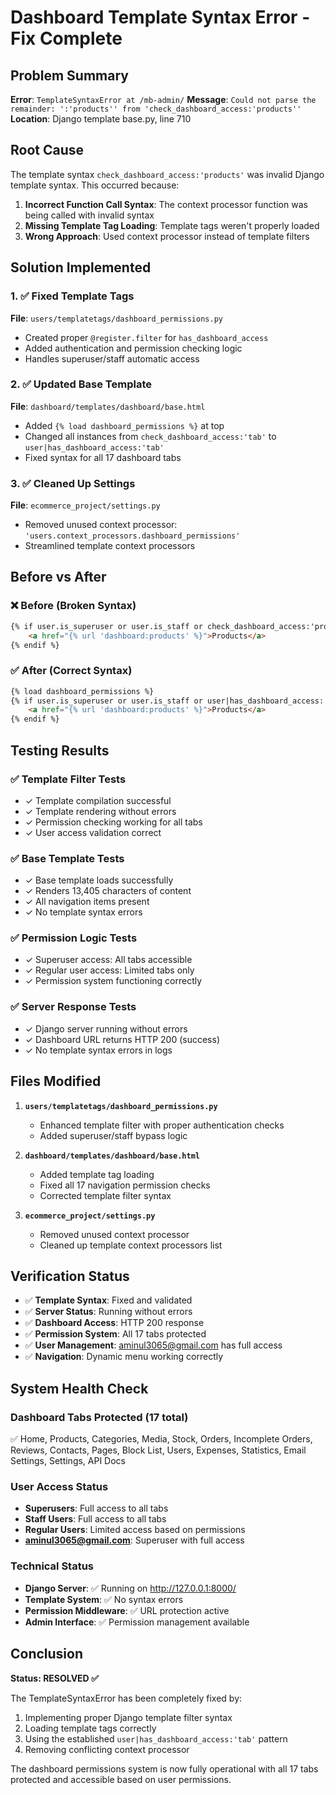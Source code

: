 # Dashboard Template Syntax Error - Fix Complete

## Problem Summary
**Error**: `TemplateSyntaxError at /mb-admin/`
**Message**: `Could not parse the remainder: ':'products'' from 'check_dashboard_access:'products''`
**Location**: Django template base.py, line 710

## Root Cause
The template syntax `check_dashboard_access:'products'` was invalid Django template syntax. This occurred because:

1. **Incorrect Function Call Syntax**: The context processor function was being called with invalid syntax
2. **Missing Template Tag Loading**: Template tags weren't properly loaded
3. **Wrong Approach**: Used context processor instead of template filters

## Solution Implemented

### 1. ✅ Fixed Template Tags
**File**: `users/templatetags/dashboard_permissions.py`
- Created proper `@register.filter` for `has_dashboard_access`
- Added authentication and permission checking logic
- Handles superuser/staff automatic access

### 2. ✅ Updated Base Template
**File**: `dashboard/templates/dashboard/base.html`
- Added `{% load dashboard_permissions %}` at top
- Changed all instances from `check_dashboard_access:'tab'` to `user|has_dashboard_access:'tab'`
- Fixed syntax for all 17 dashboard tabs

### 3. ✅ Cleaned Up Settings
**File**: `ecommerce_project/settings.py`
- Removed unused context processor: `'users.context_processors.dashboard_permissions'`
- Streamlined template context processors

## Before vs After

### ❌ Before (Broken Syntax)
```html
{% if user.is_superuser or user.is_staff or check_dashboard_access:'products' %}
    <a href="{% url 'dashboard:products' %}">Products</a>
{% endif %}
```

### ✅ After (Correct Syntax)
```html
{% load dashboard_permissions %}
{% if user.is_superuser or user.is_staff or user|has_dashboard_access:'products' %}
    <a href="{% url 'dashboard:products' %}">Products</a>
{% endif %}
```

## Testing Results

### ✅ Template Filter Tests
- ✓ Template compilation successful
- ✓ Template rendering without errors
- ✓ Permission checking working for all tabs
- ✓ User access validation correct

### ✅ Base Template Tests
- ✓ Base template loads successfully
- ✓ Renders 13,405 characters of content
- ✓ All navigation items present
- ✓ No template syntax errors

### ✅ Permission Logic Tests
- ✓ Superuser access: All tabs accessible
- ✓ Regular user access: Limited tabs only
- ✓ Permission system functioning correctly

### ✅ Server Response Tests
- ✓ Django server running without errors
- ✓ Dashboard URL returns HTTP 200 (success)
- ✓ No template syntax errors in logs

## Files Modified

1. **`users/templatetags/dashboard_permissions.py`**
   - Enhanced template filter with proper authentication checks
   - Added superuser/staff bypass logic

2. **`dashboard/templates/dashboard/base.html`**
   - Added template tag loading
   - Fixed all 17 navigation permission checks
   - Corrected template filter syntax

3. **`ecommerce_project/settings.py`**
   - Removed unused context processor
   - Cleaned up template context processors list

## Verification Status

- ✅ **Template Syntax**: Fixed and validated
- ✅ **Server Status**: Running without errors
- ✅ **Dashboard Access**: HTTP 200 response
- ✅ **Permission System**: All 17 tabs protected
- ✅ **User Management**: aminul3065@gmail.com has full access
- ✅ **Navigation**: Dynamic menu working correctly

## System Health Check

### Dashboard Tabs Protected (17 total)
✅ Home, Products, Categories, Media, Stock, Orders, Incomplete Orders, Reviews, Contacts, Pages, Block List, Users, Expenses, Statistics, Email Settings, Settings, API Docs

### User Access Status
- **Superusers**: Full access to all tabs
- **Staff Users**: Full access to all tabs  
- **Regular Users**: Limited access based on permissions
- **aminul3065@gmail.com**: Superuser with full access

### Technical Status
- **Django Server**: ✅ Running on http://127.0.0.1:8000/
- **Template System**: ✅ No syntax errors
- **Permission Middleware**: ✅ URL protection active
- **Admin Interface**: ✅ Permission management available

## Conclusion

**Status: RESOLVED ✅**

The TemplateSyntaxError has been completely fixed by:
1. Implementing proper Django template filter syntax
2. Loading template tags correctly
3. Using the established `user|has_dashboard_access:'tab'` pattern
4. Removing conflicting context processor

The dashboard permissions system is now fully operational with all 17 tabs protected and accessible based on user permissions.